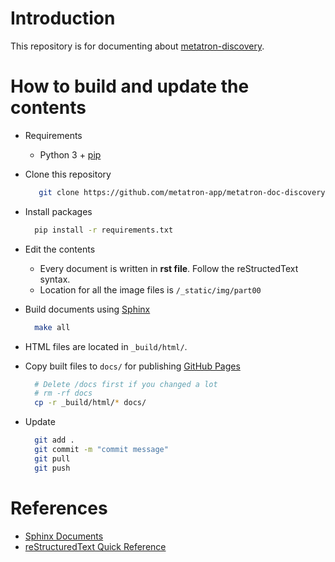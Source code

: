 # Introduction
This repository is for documenting about [metatron-discovery](https://github.com/metatron-app/metatron-discovery).

# How to build and update the contents
* Requirements
  * Python 3 + [pip](https://pypi.org/project/pip/)
  
* Clone this repository
  ```sh
     git clone https://github.com/metatron-app/metatron-doc-discovery.git
  ```
* Install packages
  ```sh
    pip install -r requirements.txt
  ```
* Edit the contents
   * Every document is written in **rst file**. Follow the reStructedText syntax.
   * Location for all the image files is `/_static/img/part00`
  
* Build documents using [Sphinx](http://sphinx-doc.org/)
  ```sh    
    make all
  ```
* HTML files are located in `_build/html/`.
* Copy built files to `docs/` for publishing [GitHub Pages](https://pages.github.com/)
  ```sh
    # Delete /docs first if you changed a lot
    # rm -rf docs
    cp -r _build/html/* docs/
  ```
* Update
  ```sh
    git add .
    git commit -m "commit message"
    git pull
    git push
  ```

# References
* [Sphinx Documents](http://www.sphinx-doc.org/en/master/contents.html)
* [reStructuredText Quick Reference](http://docutils.sourceforge.net/docs/user/rst/quickref.html)
